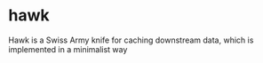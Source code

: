 # hawk
Hawk is a Swiss Army knife for caching downstream data, which is implemented in a minimalist way
